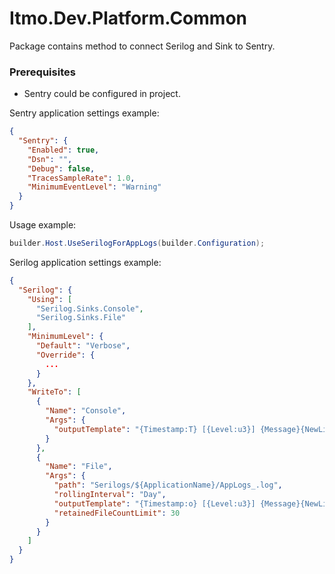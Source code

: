 # Itmo.Dev.Platform.Common

Package contains method to connect Serilog and Sink to Sentry.

### Prerequisites
- Sentry could be configured in project.

Sentry application settings example:
```json
{
  "Sentry": {
    "Enabled": true,
    "Dsn": "",
    "Debug": false,
    "TracesSampleRate": 1.0,
    "MinimumEventLevel": "Warning"
  }
}
```

Usage example:
```csharp
builder.Host.UseSerilogForAppLogs(builder.Configuration);
```

Serilog application settings example:
```json
{
  "Serilog": {
    "Using": [
      "Serilog.Sinks.Console",
      "Serilog.Sinks.File"
    ],
    "MinimumLevel": {
      "Default": "Verbose",
      "Override": {
        ...
      }
    },
    "WriteTo": [
      {
        "Name": "Console",
        "Args": {
          "outputTemplate": "{Timestamp:T} [{Level:u3}] {Message}{NewLine}{Exception}"
        }
      },
      {
        "Name": "File",
        "Args": {
          "path": "Serilogs/${ApplicationName}/AppLogs_.log",
          "rollingInterval": "Day",
          "outputTemplate": "{Timestamp:o} [{Level:u3}] {Message}{NewLine}{Exception}",
          "retainedFileCountLimit": 30
        }
      }
    ]
  }
}
```